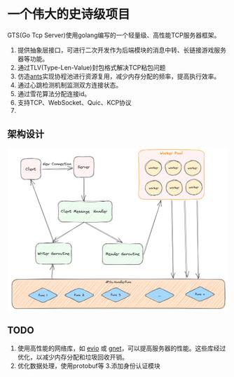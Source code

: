# 一个伟大的史诗级项目

GTS(Go Tcp Server)使用golang编写的一个轻量级、高性能TCP服务器框架。

1. 提供抽象层接口，可进行二次开发作为后端模块的消息中转、长链接游戏服务器等功能。
2. 通过TLV(Type-Len-Value)封包格式解决TCP粘包问题
3. 仿造[ants](https://github.com/panjf2000/ants)实现协程池进行资源复用，减少内存分配的频率，提高执行效率。
4. 通过心跳检测机制监测双方连接状态。
5. 通过雪花算法分配连接id。
6. 支持TCP、WebSocket、Quic、KCP协议
7. 

## 架构设计

![架构图](https://raw.githubusercontent.com/Swiftie13st/Figurebed/main/img/202305242242762.png)

## TODO

1. 使用高性能的网络库，如 [evio](https://github.com/tidwall/evio) 或 [gnet](https://github.com/panjf2000/gnet)，可以提高服务器的性能。这些库经过优化，以减少内存分配和垃圾回收开销。
2. 优化数据处理，使用protobuf等
3.添加身份认证模块